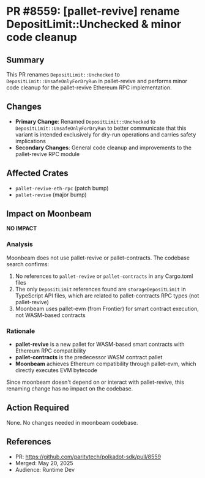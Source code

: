 # PR #8559: [pallet-revive] rename DepositLimit::Unchecked & minor code cleanup

## Summary

This PR renames `DepositLimit::Unchecked` to `DepositLimit::UnsafeOnlyForDryRun` in pallet-revive and performs minor code cleanup for the pallet-revive Ethereum RPC implementation.

## Changes

- **Primary Change**: Renamed `DepositLimit::Unchecked` to `DepositLimit::UnsafeOnlyForDryRun` to better communicate that this variant is intended exclusively for dry-run operations and carries safety implications
- **Secondary Changes**: General code cleanup and improvements to the pallet-revive RPC module

## Affected Crates

- `pallet-revive-eth-rpc` (patch bump)
- `pallet-revive` (major bump)

## Impact on Moonbeam

**NO IMPACT**

### Analysis

Moonbeam does not use pallet-revive or pallet-contracts. The codebase search confirms:

1. No references to `pallet-revive` or `pallet-contracts` in any Cargo.toml files
2. The only `DepositLimit` references found are `storageDepositLimit` in TypeScript API files, which are related to pallet-contracts RPC types (not pallet-revive)
3. Moonbeam uses pallet-evm (from Frontier) for smart contract execution, not WASM-based contracts

### Rationale

- **pallet-revive** is a new pallet for WASM-based smart contracts with Ethereum RPC compatibility
- **pallet-contracts** is the predecessor WASM contract pallet
- **Moonbeam** achieves Ethereum compatibility through pallet-evm, which directly executes EVM bytecode

Since moonbeam doesn't depend on or interact with pallet-revive, this renaming change has no impact on the codebase.

## Action Required

None. No changes needed in moonbeam codebase.

## References

- PR: https://github.com/paritytech/polkadot-sdk/pull/8559
- Merged: May 20, 2025
- Audience: Runtime Dev

